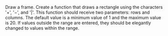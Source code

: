 Draw a frame. Create a function that draws a rectangle using the characters '+', '−', and '|'.
This function should receive two parameters: rows and columns. The default value is a minimum value of 1 and the maximum value is 20. If values outside the range are entered, they should be elegantly changed to values within the range.